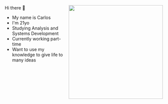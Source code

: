 <img align="right" width="300px" src="https://i.imgflip.com/443119.png?a468504">
Hi there 👋

- My name is Carlos
- I'm 21yo
- Studying Analysis and Systems Development
- Currently working part-time
- Want to use my knowledge to give life to many ideas
